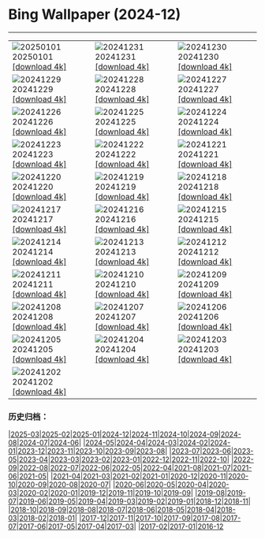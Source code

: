 # Bing Wallpaper (2024-12)
**************

<table><tr><td><img class="wallpaper" src="https://www.bing.com/th?id=OHR.PolarBearSwim_FR-FR0276887378_1920x1080.jpg" alt="20250101"> 20250101 <a href="https://www.bing.com/th?id=OHR.PolarBearSwim_FR-FR0276887378_UHD.jpg">[download 4k]</a></td><td><img class="wallpaper" src="https://www.bing.com/th?id=OHR.ParisNewYearEve_FR-FR3084713180_1920x1080.jpg" alt="20241231"> 20241231 <a href="https://www.bing.com/th?id=OHR.ParisNewYearEve_FR-FR3084713180_UHD.jpg">[download 4k]</a></td><td><img class="wallpaper" src="https://www.bing.com/th?id=OHR.MountFieldNP_FR-FR0048358623_1920x1080.jpg" alt="20241230"> 20241230 <a href="https://www.bing.com/th?id=OHR.MountFieldNP_FR-FR0048358623_UHD.jpg">[download 4k]</a></td></tr><tr><td><img class="wallpaper" src="https://www.bing.com/th?id=OHR.BorobudurBells_FR-FR9771454901_1920x1080.jpg" alt="20241229"> 20241229 <a href="https://www.bing.com/th?id=OHR.BorobudurBells_FR-FR9771454901_UHD.jpg">[download 4k]</a></td><td><img class="wallpaper" src="https://www.bing.com/th?id=OHR.CoralTurtle_FR-FR9548465819_1920x1080.jpg" alt="20241228"> 20241228 <a href="https://www.bing.com/th?id=OHR.CoralTurtle_FR-FR9548465819_UHD.jpg">[download 4k]</a></td><td><img class="wallpaper" src="https://www.bing.com/th?id=OHR.LakeBledSnow_FR-FR5167708906_1920x1080.jpg" alt="20241227"> 20241227 <a href="https://www.bing.com/th?id=OHR.LakeBledSnow_FR-FR5167708906_UHD.jpg">[download 4k]</a></td></tr><tr><td><img class="wallpaper" src="https://www.bing.com/th?id=OHR.PointeDiable_FR-FR3649413809_1920x1080.jpg" alt="20241226"> 20241226 <a href="https://www.bing.com/th?id=OHR.PointeDiable_FR-FR3649413809_UHD.jpg">[download 4k]</a></td><td><img class="wallpaper" src="https://www.bing.com/th?id=OHR.ReindeerTrio_FR-FR3852495223_1920x1080.jpg" alt="20241225"> 20241225 <a href="https://www.bing.com/th?id=OHR.ReindeerTrio_FR-FR3852495223_UHD.jpg">[download 4k]</a></td><td><img class="wallpaper" src="https://www.bing.com/th?id=OHR.SantaSnowglobe_FR-FR4108706539_1920x1080.jpg" alt="20241224"> 20241224 <a href="https://www.bing.com/th?id=OHR.SantaSnowglobe_FR-FR4108706539_UHD.jpg">[download 4k]</a></td></tr><tr><td><img class="wallpaper" src="https://www.bing.com/th?id=OHR.FestivusCranes_FR-FR4485267796_1920x1080.jpg" alt="20241223"> 20241223 <a href="https://www.bing.com/th?id=OHR.FestivusCranes_FR-FR4485267796_UHD.jpg">[download 4k]</a></td><td><img class="wallpaper" src="https://www.bing.com/th?id=OHR.CrystalPier_FR-FR4694395729_1920x1080.jpg" alt="20241222"> 20241222 <a href="https://www.bing.com/th?id=OHR.CrystalPier_FR-FR4694395729_UHD.jpg">[download 4k]</a></td><td><img class="wallpaper" src="https://www.bing.com/th?id=OHR.SolsticeHalo_FR-FR4955312327_1920x1080.jpg" alt="20241221"> 20241221 <a href="https://www.bing.com/th?id=OHR.SolsticeHalo_FR-FR4955312327_UHD.jpg">[download 4k]</a></td></tr><tr><td><img class="wallpaper" src="https://www.bing.com/th?id=OHR.SantaClausVillage_FR-FR1605218480_1920x1080.jpg" alt="20241220"> 20241220 <a href="https://www.bing.com/th?id=OHR.SantaClausVillage_FR-FR1605218480_UHD.jpg">[download 4k]</a></td><td><img class="wallpaper" src="https://www.bing.com/th?id=OHR.SibiuRomania_FR-FR5904755818_1920x1080.jpg" alt="20241219"> 20241219 <a href="https://www.bing.com/th?id=OHR.SibiuRomania_FR-FR5904755818_UHD.jpg">[download 4k]</a></td><td><img class="wallpaper" src="https://www.bing.com/th?id=OHR.NutcrackerBallet_FR-FR0747265079_1920x1080.jpg" alt="20241218"> 20241218 <a href="https://www.bing.com/th?id=OHR.NutcrackerBallet_FR-FR0747265079_UHD.jpg">[download 4k]</a></td></tr><tr><td><img class="wallpaper" src="https://www.bing.com/th?id=OHR.ReinefjordenNorway_FR-FR9231276610_1920x1080.jpg" alt="20241217"> 20241217 <a href="https://www.bing.com/th?id=OHR.ReinefjordenNorway_FR-FR9231276610_UHD.jpg">[download 4k]</a></td><td><img class="wallpaper" src="https://www.bing.com/th?id=OHR.SalzburgSnow_FR-FR2498324626_1920x1080.jpg" alt="20241216"> 20241216 <a href="https://www.bing.com/th?id=OHR.SalzburgSnow_FR-FR2498324626_UHD.jpg">[download 4k]</a></td><td><img class="wallpaper" src="https://www.bing.com/th?id=OHR.MisurinaLake_FR-FR7558311472_1920x1080.jpg" alt="20241215"> 20241215 <a href="https://www.bing.com/th?id=OHR.MisurinaLake_FR-FR7558311472_UHD.jpg">[download 4k]</a></td></tr><tr><td><img class="wallpaper" src="https://www.bing.com/th?id=OHR.LynxTree_FR-FR1855644774_1920x1080.jpg" alt="20241214"> 20241214 <a href="https://www.bing.com/th?id=OHR.LynxTree_FR-FR1855644774_UHD.jpg">[download 4k]</a></td><td><img class="wallpaper" src="https://www.bing.com/th?id=OHR.ChristmasBudapest_FR-FR0838567901_1920x1080.jpg" alt="20241213"> 20241213 <a href="https://www.bing.com/th?id=OHR.ChristmasBudapest_FR-FR0838567901_UHD.jpg">[download 4k]</a></td><td><img class="wallpaper" src="https://www.bing.com/th?id=OHR.WildPoinsettia_FR-FR2758700807_1920x1080.jpg" alt="20241212"> 20241212 <a href="https://www.bing.com/th?id=OHR.WildPoinsettia_FR-FR2758700807_UHD.jpg">[download 4k]</a></td></tr><tr><td><img class="wallpaper" src="https://www.bing.com/th?id=OHR.DolomitesSky_FR-FR2183933361_1920x1080.jpg" alt="20241211"> 20241211 <a href="https://www.bing.com/th?id=OHR.DolomitesSky_FR-FR2183933361_UHD.jpg">[download 4k]</a></td><td><img class="wallpaper" src="https://www.bing.com/th?id=OHR.CornwallSnow_FR-FR1834119825_1920x1080.jpg" alt="20241210"> 20241210 <a href="https://www.bing.com/th?id=OHR.CornwallSnow_FR-FR1834119825_UHD.jpg">[download 4k]</a></td><td><img class="wallpaper" src="https://www.bing.com/th?id=OHR.GuanacosChile_FR-FR0722338222_1920x1080.jpg" alt="20241209"> 20241209 <a href="https://www.bing.com/th?id=OHR.GuanacosChile_FR-FR0722338222_UHD.jpg">[download 4k]</a></td></tr><tr><td><img class="wallpaper" src="https://www.bing.com/th?id=OHR.ReopeningNotreDame_FR-FR5165801809_1920x1080.jpg" alt="20241208"> 20241208 <a href="https://www.bing.com/th?id=OHR.ReopeningNotreDame_FR-FR5165801809_UHD.jpg">[download 4k]</a></td><td><img class="wallpaper" src="https://www.bing.com/th?id=OHR.ArraialdoCabo_FR-FR2062864559_1920x1080.jpg" alt="20241207"> 20241207 <a href="https://www.bing.com/th?id=OHR.ArraialdoCabo_FR-FR2062864559_UHD.jpg">[download 4k]</a></td><td><img class="wallpaper" src="https://www.bing.com/th?id=OHR.ColmarHoliday_FR-FR1755218249_1920x1080.jpg" alt="20241206"> 20241206 <a href="https://www.bing.com/th?id=OHR.ColmarHoliday_FR-FR1755218249_UHD.jpg">[download 4k]</a></td></tr><tr><td><img class="wallpaper" src="https://www.bing.com/th?id=OHR.MonoTufa_FR-FR7760480527_1920x1080.jpg" alt="20241205"> 20241205 <a href="https://www.bing.com/th?id=OHR.MonoTufa_FR-FR7760480527_UHD.jpg">[download 4k]</a></td><td><img class="wallpaper" src="https://www.bing.com/th?id=OHR.RhinosKenya_FR-FR8206885022_1920x1080.jpg" alt="20241204"> 20241204 <a href="https://www.bing.com/th?id=OHR.RhinosKenya_FR-FR8206885022_UHD.jpg">[download 4k]</a></td><td><img class="wallpaper" src="https://www.bing.com/th?id=OHR.JaipurFort_FR-FR7682390069_1920x1080.jpg" alt="20241203"> 20241203 <a href="https://www.bing.com/th?id=OHR.JaipurFort_FR-FR7682390069_UHD.jpg">[download 4k]</a></td></tr><tr><td><img class="wallpaper" src="https://www.bing.com/th?id=OHR.SnowMoose_FR-FR5886438114_1920x1080.jpg" alt="20241202"> 20241202 <a href="https://www.bing.com/th?id=OHR.SnowMoose_FR-FR5886438114_UHD.jpg">[download 4k]</a></td><td></td><td></td></tr></table>

### 历史归档：

|[2025-03](/../2025-03/2025-03.md)|[2025-02](/../2025-02/2025-02.md)|[2025-01](/../2025-01/2025-01.md)|[2024-12](/2024-12.md)|[2024-11](/../2024-11/2024-11.md)|[2024-10](/../2024-10/2024-10.md)|[2024-09](/../2024-09/2024-09.md)|[2024-08](/../2024-08/2024-08.md)|[2024-07](/../2024-07/2024-07.md)|[2024-06](/../2024-06/2024-06.md)|
|[2024-05](/../2024-05/2024-05.md)|[2024-04](/../2024-04/2024-04.md)|[2024-03](/../2024-03/2024-03.md)|[2024-02](/../2024-02/2024-02.md)|[2024-01](/../2024-01/2024-01.md)|[2023-12](/../2023-12/2023-12.md)|[2023-11](/../2023-11/2023-11.md)|[2023-10](/../2023-10/2023-10.md)|[2023-09](/../2023-09/2023-09.md)|[2023-08](/../2023-08/2023-08.md)|
|[2023-07](/../2023-07/2023-07.md)|[2023-06](/../2023-06/2023-06.md)|[2023-05](/../2023-05/2023-05.md)|[2023-04](/../2023-04/2023-04.md)|[2023-03](/../2023-03/2023-03.md)|[2023-02](/../2023-02/2023-02.md)|[2023-01](/../2023-01/2023-01.md)|[2022-12](/../2022-12/2022-12.md)|[2022-11](/../2022-11/2022-11.md)|[2022-10](/../2022-10/2022-10.md)|
|[2022-09](/../2022-09/2022-09.md)|[2022-08](/../2022-08/2022-08.md)|[2022-07](/../2022-07/2022-07.md)|[2022-06](/../2022-06/2022-06.md)|[2022-05](/../2022-05/2022-05.md)|[2022-04](/../2022-04/2022-04.md)|[2021-08](/../2021-08/2021-08.md)|[2021-07](/../2021-07/2021-07.md)|[2021-06](/../2021-06/2021-06.md)|[2021-05](/../2021-05/2021-05.md)|
|[2021-04](/../2021-04/2021-04.md)|[2021-03](/../2021-03/2021-03.md)|[2021-02](/../2021-02/2021-02.md)|[2021-01](/../2021-01/2021-01.md)|[2020-12](/../2020-12/2020-12.md)|[2020-11](/../2020-11/2020-11.md)|[2020-10](/../2020-10/2020-10.md)|[2020-09](/../2020-09/2020-09.md)|[2020-08](/../2020-08/2020-08.md)|[2020-07](/../2020-07/2020-07.md)|
|[2020-06](/../2020-06/2020-06.md)|[2020-05](/../2020-05/2020-05.md)|[2020-04](/../2020-04/2020-04.md)|[2020-03](/../2020-03/2020-03.md)|[2020-02](/../2020-02/2020-02.md)|[2020-01](/../2020-01/2020-01.md)|[2019-12](/../2019-12/2019-12.md)|[2019-11](/../2019-11/2019-11.md)|[2019-10](/../2019-10/2019-10.md)|[2019-09](/../2019-09/2019-09.md)|
|[2019-08](/../2019-08/2019-08.md)|[2019-07](/../2019-07/2019-07.md)|[2019-06](/../2019-06/2019-06.md)|[2019-05](/../2019-05/2019-05.md)|[2019-04](/../2019-04/2019-04.md)|[2019-03](/../2019-03/2019-03.md)|[2019-02](/../2019-02/2019-02.md)|[2019-01](/../2019-01/2019-01.md)|[2018-12](/../2018-12/2018-12.md)|[2018-11](/../2018-11/2018-11.md)|
|[2018-10](/../2018-10/2018-10.md)|[2018-09](/../2018-09/2018-09.md)|[2018-08](/../2018-08/2018-08.md)|[2018-07](/../2018-07/2018-07.md)|[2018-06](/../2018-06/2018-06.md)|[2018-05](/../2018-05/2018-05.md)|[2018-04](/../2018-04/2018-04.md)|[2018-03](/../2018-03/2018-03.md)|[2018-02](/../2018-02/2018-02.md)|[2018-01](/../2018-01/2018-01.md)|
|[2017-12](/../2017-12/2017-12.md)|[2017-11](/../2017-11/2017-11.md)|[2017-10](/../2017-10/2017-10.md)|[2017-09](/../2017-09/2017-09.md)|[2017-08](/../2017-08/2017-08.md)|[2017-07](/../2017-07/2017-07.md)|[2017-06](/../2017-06/2017-06.md)|[2017-05](/../2017-05/2017-05.md)|[2017-04](/../2017-04/2017-04.md)|[2017-03](/../2017-03/2017-03.md)|
|[2017-02](/../2017-02/2017-02.md)|[2017-01](/../2017-01/2017-01.md)|[2016-12](/../2016-12/2016-12.md)
